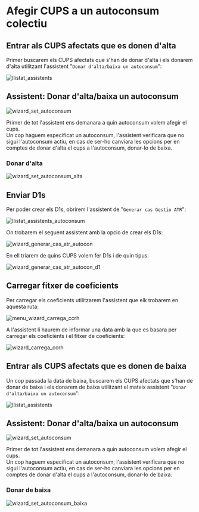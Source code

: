 # Afegir CUPS a un autoconsum colectiu

## Entrar als CUPS afectats que es donen d'alta

Primer buscarem els CUPS afectats que s'han de donar d'alta i els donarem d'alta utilitzant l'assistent "`Donar d'alta/baixa un autoconsum`":

![llistat_assistents]

## Assistent: Donar d'alta/baixa un autoconsum

![wizard_set_autoconsum]

Primer de tot l'assistent ens demanara a quin autoconsum volem afegir el cups.\
Un cop haguem especificat un autoconsum, l'assistent verificara que no sigui l'autoconsum actiu, en cas de ser-ho canviara les opcions per en comptes de donar d'alta el cups a l'autoconsum, donar-lo de baixa.

### Donar d'alta

![wizard_set_autoconsum_alta]

## Enviar D1s

Per poder crear els D1s, obrirem l'assistent de "`Generar cas Gestio ATR`":

![llistat_assistents_autoconsum]

On trobarem el seguent assistent amb la opcio de crear els D1s:

![wizard_generar_cas_atr_autocon]

En ell triarem de quins CUPS volem fer D1s i de quin tipus.

![wizard_generar_cas_atr_autocon_d1]

## Carregar fitxer de coeficients

Per carregar els coeficients utilitzarem l'assistent que elk trobarem en aquesta ruta:

![menu_wizard_carrega_ccrh]

A l'assistent li haurem de informar una data amb la que es basara per carregar els coeficients i el fitxer de coeficients:

![wizard_carrega_ccrh]

## Entrar als CUPS afectats que es donen de baixa

Un cop passada la data de baixa, buscarem els CUPS afectats que s'han de donar de baixa i els donarem de baixa utilitzant el mateix assistent "`Donar d'alta/baixa un autoconsum`":

![llistat_assistents]

## Assistent: Donar d'alta/baixa un autoconsum

![wizard_set_autoconsum]

Primer de tot l'assistent ens demanara a quin autoconsum volem afegir el cups.\
Un cop haguem especificat un autoconsum, l'assistent verificara que no sigui l'autoconsum actiu, en cas de ser-ho canviara les opcions per en comptes de donar d'alta el cups a l'autoconsum, donar-lo de baixa.

### Donar de baixa

![wizard_set_autoconsum_baixa]

[llistat_assistents]: ../add_cups_to_autoconsum/llistat_assistent_cups.png
[wizard_set_autoconsum]: ../add_cups_to_autoconsum/wizard_set_autoconsum.png
[wizard_set_autoconsum_alta]: ../add_cups_to_autoconsum/wizard_set_autoconsum_alta.png
[wizard_set_autoconsum_baixa]: ../add_cups_to_autoconsum/wizard_set_autoconsum_baixa.png
[menu_wizard_carrega_ccrh]: ../add_cups_to_autoconsum/menu_wizard_carrega_ccrh.png
[wizard_carrega_ccrh]: ../add_cups_to_autoconsum/wizard_carrega_ccrh.png
[llistat_assistents_autoconsum]: ../add_cups_to_autoconsum/llistat_assistents_autoconsum.png
[wizard_generar_cas_atr_autocon]: ../add_cups_to_autoconsum/wizard_generar_cas_atr_autocon.png
[wizard_generar_cas_atr_autocon_d1]: ../add_cups_to_autoconsum/wizard_generar_cas_atr_autocon_d1.png
